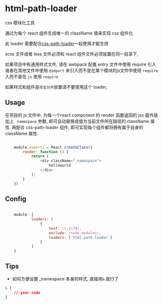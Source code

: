 html-path-loader
========================
css 模块化工具 

通过为每个 react 组件生成唯一的 className 值来实现 css 组件化

此 loader 需要配合[css-path-loader](https://github.com/fex-team/css-path-loader.git)一起使用才能生效

scss 文件或者 less 文件必须和 react 组件文件必须放置在同一目录下,

如果项目中有通用样式文件, 请在 webpack 配置 entry 文件中使用 require 引入或者在其他文件中使用 `@import` 来引入而不是在某个模块的js文件中使用 `require` 入而不是在 `js` 使用 `require` 

如果样式和组件是`完全分开`放置请不要使用这个 loader,  

## Usage

在项目的 js 文件中, 为每一个react component 的 render 函数返回的 jsx 最外层加上  `_namespace` 参数,
即可自动替换成值为当前文件所在路径的 className 属性. 再配合 css-path-loader 组件, 即可实现每个组件都将拥有属于自身的
className 属性. 

```javascript
    
    module.exports = React.createClass({
        render: function () {
            return (
                <div className="_namespace">
                    helloworld
                </div>
            );
        }
    })
```

## Config

```javascript
    
    module: {
            loaders: [
                {
                    test: /\.js?$/,
                    exclude: /node_modules/,
                    loaders: ['html-path-loader']
                }
            ]
    }
```

## Tips

+ 如何方便设置 _namespace 本身的样式, 直接用`&` 就行了
```css
& {
    // your code 
}

```
